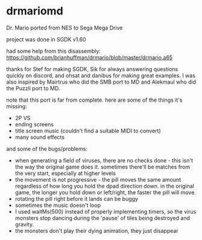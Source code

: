 # drmariomd
Dr. Mario ported from NES to Sega Mega Drive

project was done in SGDK v1.60

had some help from this disassembly: https://github.com/brianhuffman/drmario/blob/master/drmario.a65

thanks for Stef for making SGDK, Sik for always answering questions quickly on discord, and ohsat and danibus for making great examples.
I was also inspired by Mairtrus who did the SMB port to MD and Alekmaul who did the Puzzli port to MD.

note that this port is far from complete. here are some of the things it's missing:
* 2P VS
* ending screens
* title screen music (couldn't find a suitable MIDI to convert)
* many sound effects

and some of the bugs/problems:
* when generating a field of viruses, there are no checks done - this isn't the way the original game does it. sometimes there'll be matches from the very start, especially at higher levels
* the movement is not progressive - the pill moves the same amount regardless of how long you hold the dpad direction down. in the original game, the longer you hold down or left/right, the faster the pill will move.
* rotating the pill right before it lands can be buggy
* sometimes the music doesn't loop
* I used waitMs(500) instead of properly implementing timers, so the virus monsters stop dancing during the 'pause' of tiles being destroyed and gravity.
* the monsters don't play their dying animation, they just disappear
